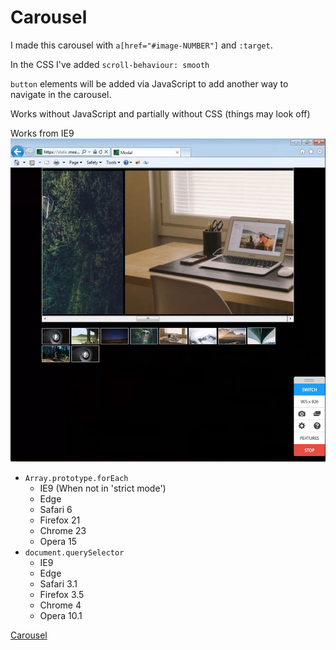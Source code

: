# Carousel
I made this carousel with `a[href="#image-NUMBER"]` and `:target`.

In the CSS I've added `scroll-behaviour: smooth`

`button` elements will be added via JavaScript to add another way to navigate in the carousel.

Works without JavaScript and partially without CSS (things may look off)

Works from IE9
![IE9](https://github.com/meesrutten/accessible-carousel/blob/master/ie9.png "IE9 Test")


- `Array.prototype.forEach`
	- IE9 (When not in 'strict mode')
	- Edge
	- Safari 6
	- Firefox 21
	- Chrome 23
	- Opera 15
- `document.querySelector`
	- IE9
	- Edge
	- Safari 3.1
	- Firefox 3.5
	- Chrome 4
	- Opera 10.1


[Carousel](https://static.meesrutten.me/minor/browser-tech/opdracht2/carousel.html/)


